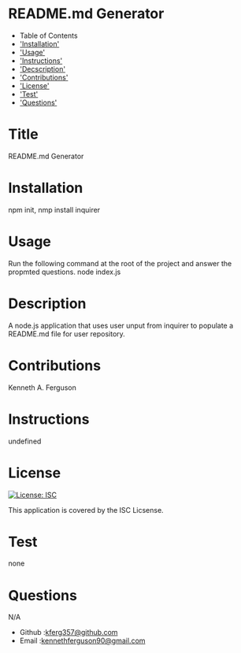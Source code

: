 # README.md Generator
* Table of Contents
* ['Installation'](#installation)
* ['Usage'](#usage)
* ['Instructions'](#instructions)
* ['Decscription'](#description)
* ['Contributions'](#contributions)
* ['License'](#license)
* ['Test'](#test)
* ['Questions'](#questions)

        
# Title
README.md Generator
# Installation
npm init, nmp install inquirer
# Usage 
Run the following command at the root of the project and answer the propmted questions. node index.js
# Description
A node.js application that uses user unput from inquirer to populate a README.md file for user repository.
# Contributions
Kenneth A. Ferguson
# Instructions
undefined
# License
[![License: ISC](https://img.shields.io/badge/License-ISC-blue.svg)](https://opensource.org/licenses/ISC)


This application is covered by the ISC Licsense.
# Test
none

# Questions
N/A
* Github :kferg357@github.com
* Email :kennethferguson90@gmail.com